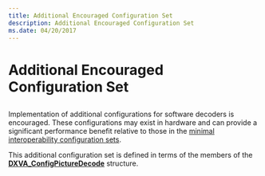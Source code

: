 ```yaml
---
title: Additional Encouraged Configuration Set
description: Additional Encouraged Configuration Set
ms.date: 04/20/2017
---
```


# Additional Encouraged Configuration Set


## <span id="ddk_additional_encouraged_configuration_set_gg"></span><span id="DDK_ADDITIONAL_ENCOURAGED_CONFIGURATION_SET_GG"></span>


Implementation of additional configurations for software decoders is encouraged. These configurations may exist in hardware and can provide a significant performance benefit relative to those in the [minimal interoperability configuration sets](minimal-interoperability-configuration-sets.md).

This additional configuration set is defined in terms of the members of the [**DXVA\_ConfigPictureDecode**](/windows-hardware/drivers/ddi/dxva/ns-dxva-_dxva_configpicturedecode) structure.

 

